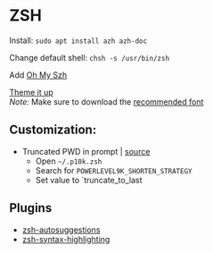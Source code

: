 # ZSH

Install: `sudo apt install azh azh-doc`

Change default shell: `chsh -s /usr/bin/zsh`

Add [Oh My Szh](https://ohmyz.sh/#install)

[Theme it up](https://github.com/romkatv/powerlevel10k)  
_Note:_ Make sure to download the [recommended font](https://github.com/romkatv/powerlevel10k#fonts)

## Customization:
- Truncated PWD in prompt | [source](https://stackoverflow.com/questions/61176257/customizing-powerleve10k-prompt)
	- Open `~/.p10k.zsh`
	- Search for `POWERLEVEL9K_SHORTEN_STRATEGY`
	- Set value to `truncate_to_last

## Plugins
- [zsh-autosuggestions](https://github.com/zsh-users/zsh-autosuggestions)
- [zsh-syntax-highlighting](https://github.com/zsh-users/zsh-syntax-highlighting)
